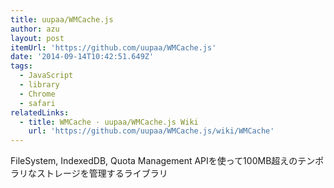 ```yaml
---
title: uupaa/WMCache.js
author: azu
layout: post
itemUrl: 'https://github.com/uupaa/WMCache.js'
date: '2014-09-14T10:42:51.649Z'
tags:
  - JavaScript
  - library
  - Chrome
  - safari
relatedLinks:
  - title: WMCache · uupaa/WMCache.js Wiki
    url: 'https://github.com/uupaa/WMCache.js/wiki/WMCache'
---
```

FileSystem, IndexedDB, Quota Management APIを使って100MB超えのテンポラリなストレージを管理するライブラリ
